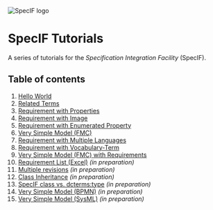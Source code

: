 ![SpecIF logo](http://specif.de/files/template/specif-logo.png "SpecIF Specification Integration Facility")

# SpecIF Tutorials

A series of tutorials for the *Specification Integration Facility* (SpecIF). 

## Table of contents
1. [Hello World](./01_Hello-World.md)
1. [Related Terms](./02_Related-Terms.md)
1. [Requirement with Properties](./03_Requirement-with-Properties.md)
1. [Requirement with Image](./04_Requirement-with-Image.md)
1. [Requirement with Enumerated Property](./05_Requirement-with-Enumerated-Property.md)
1. [Very Simple Model (FMC)](./06_Very-Simple-Model-FMC.md)
1. [Requirement with Multiple Languages](./07_Requirement-with-Multiple-Languages.md)
1. [Requirement with Vocabulary-Term](./08_Requirement-with-Vocabulary-Term.md)
1. [Very Simple Model (FMC) with Requirements](./09_Very-Simple-Model-FMC-with-Requirements.md)
1. [Requirement List (Excel)]() *(in preparation)*
1. [Multiple revisions]() *(in preparation)*
1. [Class Inheritance]() *(in preparation)*
1. [SpecIF class vs. dcterms:type]() *(in preparation)*
1. [Very Simple Model (BPMN)]() *(in preparation)*
1. [Very Simple Model (SysML)]() *(in preparation)*
